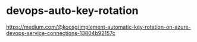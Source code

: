 # devops-auto-key-rotation

https://medium.com/@koosg/implement-automatic-key-rotation-on-azure-devops-service-connections-13804b92157c
